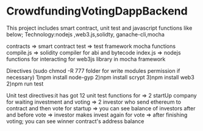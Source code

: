 # CrowdfundingVotingDappBackend

This project includes smart contract, unit test and javascript functions like below; 
Technology:nodejs ,web3.js,solidty, ganache-cli,mocha

contracts  => smart contract
test       => test framework mocha functions
compile.js => solidity compiler for abi and bytecode
index.js   => nodejs functions for interacting for web3js library in mocha framework

Directives (sudo chmod -R 777 folder for write modules permission if necessary)
1)npm install node-gyp
2)npm install scrypt
3)npm install web3
2)npm run test

Unit test directives:it has got 12 unit test functions for 
  => 2 startUp company for waiting investment and voting
  => 2 investor who send ethereum to contract and then vote for startup
  => you can see balance of investors after and before vote
  => investor makes invest again for vote
  => after finishing voting; you can see winner contract's address balance
  
